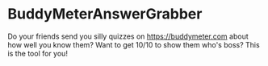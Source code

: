 # BuddyMeterAnswerGrabber
Do your friends send you silly quizzes on https://buddymeter.com about how well you know them? Want to get 10/10 to show them who's boss? This is the tool for you!
